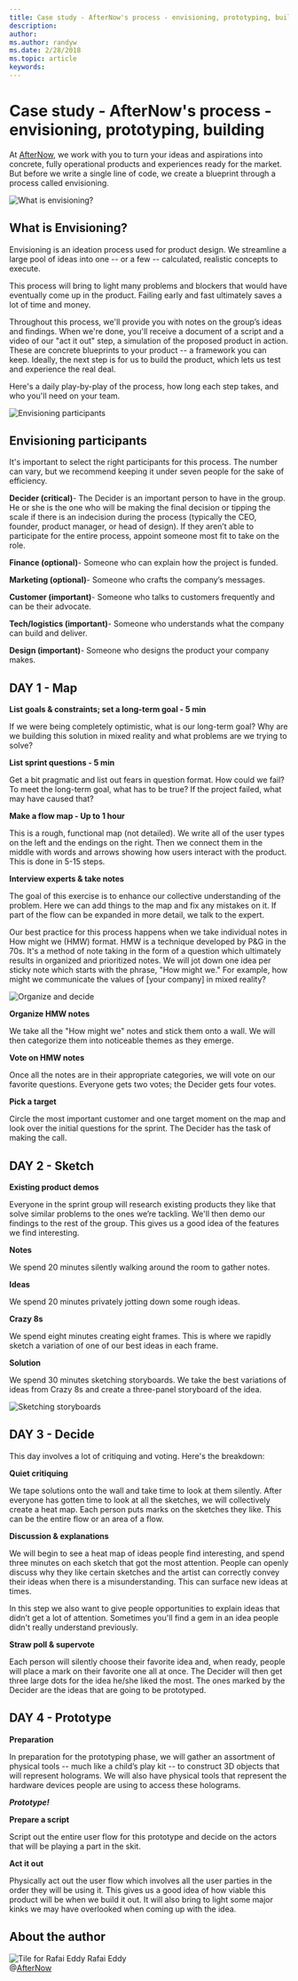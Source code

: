 ```yaml
---
title: Case study - AfterNow's process - envisioning, prototyping, building
description: 
author: 
ms.author: randyw
ms.date: 2/28/2018
ms.topic: article
keywords: 
---
```




# Case study - AfterNow's process - envisioning, prototyping, building

At [AfterNow](https://www.afternow.io/), we work with you to turn your ideas and aspirations into concrete, fully operational products and experiences ready for the market. But before we write a single line of code, we create a blueprint through a process called envisioning.

![What is envisioning?](images/whatisenvisioning-640px.png)

## What is Envisioning?

Envisioning is an ideation process used for product design. We streamline a large pool of ideas into one -- or a few -- calculated, realistic concepts to execute.

This process will bring to light many problems and blockers that would have eventually come up in the product. Failing early and fast ultimately saves a lot of time and money.

Throughout this process, we'll provide you with notes on the group’s ideas and findings. When we're done, you'll receive a document of a script and a video of our "act it out" step, a simulation of the proposed product in action. These are concrete blueprints to your product -- a framework you can keep. Ideally, the next step is for us to build the product, which lets us test and experience the real deal.

Here's a daily play-by-play of the process, how long each step takes, and who you'll need on your team.

![Envisioning participants](images/envisioning-participants-640px.png)

## Envisioning participants

It's important to select the right participants for this process. The number can vary, but we recommend keeping it under seven people for the sake of efficiency.

**Decider (critical)**- The Decider is an important person to have in the group. He or she is the one who will be making the final decision or tipping the scale if there is an indecision during the process (typically the CEO, founder, product manager, or head of design). If they aren’t able to participate for the entire process, appoint someone most fit to take on the role.

**Finance (optional)**- Someone who can explain how the project is funded.

**Marketing (optional)**- Someone who crafts the company’s messages.

**Customer (important)**- Someone who talks to customers frequently and can be their advocate.

**Tech/logistics (important)**- Someone who understands what the company can build and deliver.

**Design (important)**- Someone who designs the product your company makes.

## DAY 1 - Map

**List goals & constraints; set a long-term goal - 5 min**

If we were being completely optimistic, what is our long-term goal? Why are we building this solution in mixed reality and what problems are we trying to solve?

**List sprint questions - 5 min**

Get a bit pragmatic and list out fears in question format. How could we fail? To meet the long-term goal, what has to be true? If the project failed, what may have caused that?

**Make a flow map - Up to 1 hour**

This is a rough, functional map (not detailed). We write all of the user types on the left and the endings on the right. Then we connect them in the middle with words and arrows showing how users interact with the product. This is done in 5-15 steps.

**Interview experts & take notes**

The goal of this exercise is to enhance our collective understanding of the problem. Here we can add things to the map and fix any mistakes on it. If part of the flow can be expanded in more detail, we talk to the expert.

Our best practice for this process happens when we take individual notes in How might we (HMW) format. HMW is a technique developed by P&G in the 70s. It's a method of note taking in the form of a question which ultimately results in organized and prioritized notes. We will jot down one idea per sticky note which starts with the phrase, "How might we." For example, how might we communicate the values of [your company] in mixed reality?

![Organize and decide](images/organize-and-decide-640px.png)

**Organize HMW notes**

We take all the "How might we" notes and stick them onto a wall. We will then categorize them into noticeable themes as they emerge.

**Vote on HMW notes**

Once all the notes are in their appropriate categories, we will vote on our favorite questions. Everyone gets two votes; the Decider gets four votes.

**Pick a target**

Circle the most important customer and one target moment on the map and look over the initial questions for the sprint. The Decider has the task of making the call.

## DAY 2 - Sketch

**Existing product demos**

Everyone in the sprint group will research existing products they like that solve similar problems to the ones we’re tackling. We'll then demo our findings to the rest of the group. This gives us a good idea of the features we find interesting.

**Notes**

We spend 20 minutes silently walking around the room to gather notes.

**Ideas**

We spend 20 minutes privately jotting down some rough ideas.

**Crazy 8s**

We spend eight minutes creating eight frames. This is where we rapidly sketch a variation of one of our best ideas in each frame.

**Solution**

We spend 30 minutes sketching storyboards. We take the best variations of ideas from Crazy 8s and create a three-panel storyboard of the idea.

![Sketching storyboards](images/sketching-storyboards-640px.png)

## DAY 3 - Decide

This day involves a lot of critiquing and voting. Here's the breakdown:

**Quiet critiquing**

We tape solutions onto the wall and take time to look at them silently. After everyone has gotten time to look at all the sketches, we will collectively create a heat map. Each person puts marks on the sketches they like. This can be the entire flow or an area of a flow.

**Discussion & explanations**

We will begin to see a heat map of ideas people find interesting, and spend three minutes on each sketch that got the most attention. People can openly discuss why they like certain sketches and the artist can correctly convey their ideas when there is a misunderstanding. This can surface new ideas at times.

In this step we also want to give people opportunities to explain ideas that didn’t get a lot of attention. Sometimes you'll find a gem in an idea people didn't really understand previously.

**Straw poll & supervote**

Each person will silently choose their favorite idea and, when ready, people will place a mark on their favorite one all at once. The Decider will then get three large dots for the idea he/she liked the most. The ones marked by the Decider are the ideas that are going to be prototyped.

## DAY 4 - Prototype

**Preparation**

In preparation for the prototyping phase, we will gather an assortment of physical tools -- much like a child’s play kit -- to construct 3D objects that will represent holograms. We will also have physical tools that represent the hardware devices people are using to access these holograms.

***Prototype!***

**Prepare a script**

Script out the entire user flow for this prototype and decide on the actors that will be playing a part in the skit.

**Act it out**

Physically act out the user flow which involves all the user parties in the order they will be using it. This gives us a good idea of how viable this product will be when we build it out. It will also bring to light some major kinks we may have overlooked when coming up with the idea.

## About the author

![Tile for Rafai Eddy](images/kurohyo1-60px.png) Rafai Eddy \
 @[AfterNow](https://www.afternow.io/)

 